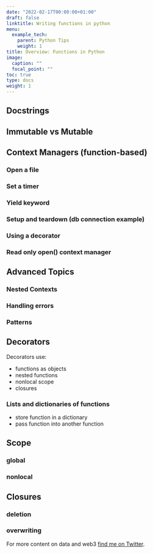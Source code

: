 ```yaml
---
date: "2022-02-17T00:00:00+01:00"
draft: false
linktitle: Writing functions in python
menu:
  example_tech:
    parent: Python Tips 
    weight: 1
title: Overview: Functions in Python
image:
  caption: ""
  focal_point: ""
toc: true
type: docs
weight: 1
---
```


## Docstrings 

## Immutable vs Mutable

## Context Managers (function-based)

### Open a file

### Set a timer

### Yield keyword

### Setup and teardown (db connection example)

### Using a decorator

### Read only open() context manager

## Advanced Topics

### Nested Contexts

### Handling errors

### Patterns

## Decorators

Decorators use:
- functions as objects
- nested functions
- nonlocal scope
- closures

### Lists and dictionaries of functions

- store function in a dictionary
- pass function into another function

## Scope

### global

### nonlocal

## Closures

### deletion

### overwriting





For more content on data and web3 [find me on Twitter](https://twitter.com/paulapivat).

